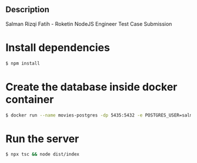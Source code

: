 ## Description

Salman Rizqi Fatih - Roketin NodeJS Engineer Test Case Submission

# Install dependencies

```bash
$ npm install
```

# Create the database inside docker container

```bash
$ docker run --name movies-postgres -dp 5435:5432 -e POSTGRES_USER=salmanrf -e POSTGRES_PASSWORD=wildflower123 -e POSTGRES_DB=movies -v movies-postgres:/var/lib/postgresql/data postgres -c listen_addresses="*"
```

# Run the server

```bash
$ npx tsc && node dist/index
```
